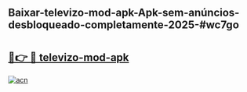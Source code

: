 ## Baixar-televizo-mod-apk-Apk-sem-anúncios-desbloqueado-completamente-2025-#wc7go

# <h2><a href="https://ainizakaria.my?title=televizo-mod-apk&ref=20M">🔗👉 🔴 televizo-mod-apk</a></h2>

[![acn](https://github.com/user-attachments/assets/0f9c940e-d8b0-45ae-aac7-cd30a18b3e1c)](https://ainizakaria.my?title=televizo-mod-apk&ref=20M)

